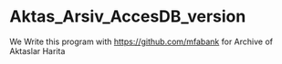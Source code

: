 # Aktas_Arsiv_AccesDB_version

We Write this program with https://github.com/mfabank for Archive of Aktaslar Harita



